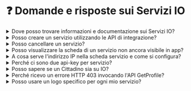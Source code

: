 # ❓ Domande e risposte sui Servizi IO

<details>

<summary>Dove posso trovare informazioni e documentazione sui Servizi IO?</summary>

Consulta il [Manuale dei Servizi IO](https://docs.pagopa.it/manuale-servizi/) e la [Guida Tecnica per l'integrazione con IO](https://docs.pagopa.it/io-guida-tecnica/)

</details>

<details>

<summary>Posso creare un servizio utilizzando le API di integrazione?</summary>

Sì, utilizzando le [API Servizi](https://docs.pagopa.it/io-guida-tecnica/api/api-servizi).

</details>

<details>

<summary>Posso cancellare un servizio?</summary>

No, al momento non è possibile cancellare un servizio. Rinomina il servizio aggiungendo nel **`service_name`** il prefisso **`DELETED_`**.

</details>

<details>

<summary>Posso visualizzare la scheda di un servizio non ancora visibile in app?</summary>

Sì, attraverso la procedura descritta in [Visualizzare un servizio in test](https://docs.pagopa.it/io-guida-tecnica/funzionalita/creare-un-servizio/visualizzare-un-servizio-in-test).

</details>

<details>

<summary>A cosa serve l'indirizzo IP nella scheda servizio e come si configura?</summary>

È un parametro ulteriore di sicurezza che permette di assegnare uno o più indirizzi IP autorizzati all'uso dell'invio di messaggi per il servizio.

:warning: È importante utilizzare IP esterni, cioè che effettivamente fanno la chiamata verso le API di IO.

Si possono configurare più IP o range di IP utilizzando la notazione di maschere di sotto reti in formato [CIDR](https://it.wikipedia.org/wiki/Maschera\_di\_sottorete).

</details>

<details>

<summary>Perché ci sono due api-key per servizio?</summary>

Chiave primaria e secondaria sono equivalenti e sono duplicate per poter effettuare il cambio delle chiavi senza interruzione del servizio.

</details>

<details>

<summary>Posso sapere se un Cittadino sia su IO?</summary>

Sì, tramite l'API [Get a User Profile using POST](https://docs.pagopa.it/io-guida-tecnica/api-e-specifiche/api-messaggi/get-a-user-profile-using-post).

</details>

<details>

<summary>Perché ricevo un errore HTTP 403 invocando l'API GetProfile?</summary>

Se il servizio relativo alla chiave che stai utilizzando è in bozza, `GetProfile` può essere invocata solo nei confronti di Codici Fiscali concordati come "di test".

Inoltre, l'indirizzo IP con cui ti presenti ai sistemi PagoPA deve essere compreso negli intervalli dichiarati in fase di onboarding.

</details>

<details>

<summary>Posso usare un logo specifico per ogni mio servizio?</summary>

Sì, puoi personalizzare un servizio fornendo un logo che andrà a sostituire quello predefinito che hai caricato per la tua Organizzazione.

Puoi caricare il logo dalla scheda del servizio nell'[Area Riservata](https://selfcare.pagopa.it/), oppure programmaticamente come illustrato nella [Guida Tecnica](https://docs.pagopa.it/io-guida-tecnica/v/io-guida-tecnica-2.2/api/api-servizi/upload-service-logo) all'integrazione dei servizi.

Per sapere come creare un logo efficace fai riferimento al [Manuale dei Servizi](https://docs.pagopa.it/manuale-servizi/come-si-crea-un-servizio/la-scheda-servizio/logo).

</details>
